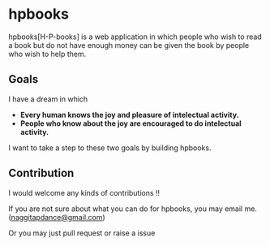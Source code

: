 # hpbooks

hpbooks[H-P-books] is a web application in which people who wish to read a book but do not have enough money can be given the book by people who wish to help them.

## Goals

I have a dream in which

- **Every human knows the joy and pleasure of intelectual activity.**
- **People who know about the joy are encouraged to do intelectual activity.**

I want to take a step to these two goals by building hpbooks.

## Contribution

I would welcome any kinds of contributions !!

If you are not sure about what you can do for hpbooks, you may email me. (naggitapdance@gmail.com)

Or you may just pull request or raise a issue
